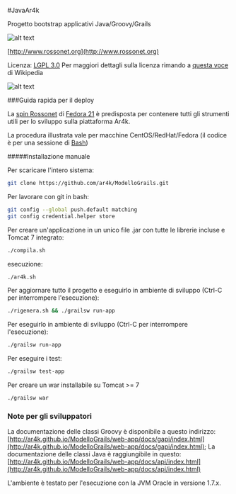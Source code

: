 #JavaAr4k

Progetto bootstrap applicativi Java/Groovy/Grails

![alt text](http://www.rossonet.org/wp-content/uploads/2015/01/logoRossonet4.png "Rossonet")

[http://www.rossonet.org](http://www.rossonet.org)

Licenza: [LGPL 3.0](https://www.gnu.org/licenses/lgpl.html)
Per maggiori dettagli sulla licenza rimando a [questa voce](http://it.wikipedia.org/wiki/GNU_Lesser_General_Public_License) di Wikipedia

![alt text](https://www.gnu.org/graphics/gplv3-88x31.png "LGPL Logo")

###Guida rapida per il deploy

La [spin Rossonet](http://www.rossonet.org/archives/94) di [Fedora 21](http://it.wikipedia.org/wiki/Fedora_%28informatica%29) è predisposta per contenere tutti gli strumenti utili per lo sviluppo sulla piattaforma Ar4k.

La procedura illustrata vale per macchine CentOS/RedHat/Fedora (il codice è per una sessione di [Bash](https://it.wikipedia.org/wiki/Bash)) 

#####Installazione manuale

Per scaricare l'intero sistema:
```bash
git clone https://github.com/ar4k/ModelloGrails.git
```

Per lavorare con git in bash:
```bash
git config --global push.default matching
git config credential.helper store
```

Per creare un'applicazione in un unico file .jar con tutte le librerie incluse e Tomcat 7 integrato:
```bash
./compila.sh
```
esecuzione:
```bash
./ar4k.sh
```

Per aggiornare tutto il progetto e eseguirlo in ambiente di sviluppo (Ctrl-C per interrompere l'esecuzione):
```bash
./rigenera.sh && ./grailsw run-app
```

Per eseguirlo in ambiente di sviluppo (Ctrl-C per interrompere l'esecuzione):
```bash
./grailsw run-app
```

Per eseguire i test:
```bash
./grailsw test-app
```

Per creare un war installabile su Tomcat >= 7
```bash
./grailsw war
```

### Note per gli sviluppatori

La documentazione delle classi Groovy è disponibile a questo indirizzo: [http://ar4k.github.io/ModelloGrails/web-app/docs/gapi/index.html](http://ar4k.github.io/ModelloGrails/web-app/docs/gapi/index.html);
La documentazione delle classi Java è raggiungibile in questo: [http://ar4k.github.io/ModelloGrails/web-app/docs/api/index.html](http://ar4k.github.io/ModelloGrails/web-app/docs/api/index.html) 

L'ambiente è testato per l'esecuzione con la JVM Oracle in versione 1.7.x. 

